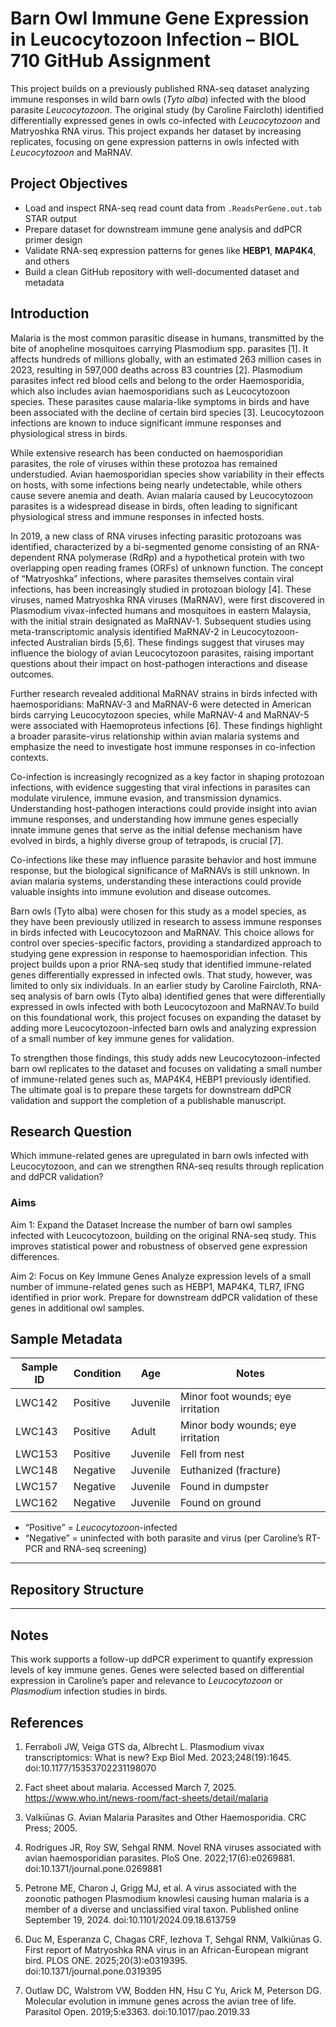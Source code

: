 # Barn Owl Immune Gene Expression in Leucocytozoon Infection – BIOL 710 GitHub Assignment

This project builds on a previously published RNA-seq dataset analyzing immune responses in wild barn owls (*Tyto alba*) infected with the blood parasite *Leucocytozoon*. The original study (by Caroline Faircloth) identified differentially expressed genes in owls co-infected with *Leucocytozoon* and Matryoshka RNA virus. This project expands her dataset by increasing replicates, focusing on gene expression patterns in owls infected with *Leucocytozoon* and MaRNAV.

## Project Objectives

- Load and inspect RNA-seq read count data from `.ReadsPerGene.out.tab` STAR output
- Prepare dataset for downstream immune gene analysis and ddPCR primer design
- Validate RNA-seq expression patterns for genes like **HEBP1**, **MAP4K4**, and others
- Build a clean GitHub repository with well-documented dataset and metadata

## Introduction

Malaria is the most common parasitic disease in humans, transmitted by the bite of anopheline mosquitoes carrying Plasmodium spp. parasites [1]. It affects hundreds of millions globally, with an estimated 263 million cases in 2023, resulting in 597,000 deaths across 83 countries [2]. Plasmodium parasites infect red blood cells and belong to the order Haemosporidia, which also includes avian haemosporidians such as Leucocytozoon species. These parasites cause malaria-like symptoms in birds and have been associated with the decline of certain bird species [3]. Leucocytozoon infections are known to induce significant immune responses and physiological stress in birds.

While extensive research has been conducted on haemosporidian parasites, the role of viruses within these protozoa has remained understudied. Avian haemosporidian species show variability in their effects on hosts, with some infections being nearly undetectable, while others cause severe anemia and death. Avian malaria caused by Leucocytozoon parasites is a widespread disease in birds, often leading to significant physiological stress and immune responses in infected hosts.

In 2019, a new class of RNA viruses infecting parasitic protozoans was identified, characterized by a bi-segmented genome consisting of an RNA-dependent RNA polymerase (RdRp) and a hypothetical protein with two overlapping open reading frames (ORFs) of unknown function. The concept of “Matryoshka” infections, where parasites themselves contain viral infections, has been increasingly studied in protozoan biology [4]. These viruses, named Matryoshka RNA viruses (MaRNAV), were first discovered in Plasmodium vivax-infected humans and mosquitoes in eastern Malaysia, with the initial strain designated as MaRNAV-1. Subsequent studies using meta-transcriptomic analysis identified MaRNAV-2 in Leucocytozoon-infected Australian birds [5,6]. These findings suggest that viruses may influence the biology of avian Leucocytozoon parasites, raising important questions about their impact on host-pathogen interactions and disease outcomes.

Further research revealed additional MaRNAV strains in birds infected with haemosporidians: MaRNAV-3 and MaRNAV-6 were detected in American birds carrying Leucocytozoon species, while MaRNAV-4 and MaRNAV-5 were associated with Haemoproteus infections [6]. These findings highlight a broader parasite-virus relationship within avian malaria systems and emphasize the need to investigate host immune responses in co-infection contexts.

Co-infection is increasingly recognized as a key factor in shaping protozoan infections, with evidence suggesting that viral infections in parasites can modulate virulence, immune evasion, and transmission dynamics. Understanding host-pathogen interactions could provide insight into avian immune responses, and understanding how immune genes especially innate immune genes that serve as the initial defense mechanism have evolved in birds, a highly diverse group of tetrapods, is crucial [7].

Co-infections like these may influence parasite behavior and host immune response, but the biological significance of MaRNAVs is still unknown. In avian malaria systems, understanding these interactions could provide valuable insights into immune evolution and disease outcomes.

Barn owls (Tyto alba) were chosen for this study as a model species, as they have been previously utilized in research to assess immune responses in birds infected with Leucocytozoon and MaRNAV. This choice allows for control over species-specific factors, providing a standardized approach to studying gene expression in response to haemosporidian infection. This project builds upon a prior RNA-seq study that identified immune-related genes differentially expressed in infected owls. That study, however, was limited to only six individuals. In an earlier study by Caroline Faircloth, RNA-seq analysis of barn owls (Tyto alba) identified genes that were differentially expressed in owls infected with both Leucocytozoon and MaRNAV.To build on this foundational work, this project focuses on expanding the dataset by adding more Leucocytozoon-infected barn owls and analyzing expression of a small number of key immune genes for validation.

To strengthen those findings, this study adds new Leucocytozoon-infected barn owl replicates to the dataset and focuses on validating a small number of immune-related genes such as, MAP4K4, HEBP1 previously identified. The ultimate goal is to prepare these targets for downstream ddPCR validation and support the completion of a publishable manuscript.


## Research Question

Which immune-related genes are upregulated in barn owls infected with Leucocytozoon, and can we strengthen RNA-seq results through replication and ddPCR validation?

### Aims

Aim 1: Expand the Dataset
Increase the number of barn owl samples infected with Leucocytozoon, building on the original RNA-seq study. This improves statistical power and robustness of observed gene expression differences.

Aim 2: Focus on Key Immune Genes
Analyze expression levels of a small number of immune-related genes such as HEBP1, MAP4K4, TLR7, IFNG identified in prior work. Prepare for downstream ddPCR validation of these genes in additional owl samples.

## Sample Metadata

| Sample ID | Condition  | Age      | Notes                            |
|-----------|------------|----------|----------------------------------|
| LWC142    | Positive   | Juvenile | Minor foot wounds; eye irritation |
| LWC143    | Positive   | Adult    | Minor body wounds; eye irritation |
| LWC153    | Positive   | Juvenile | Fell from nest                   |
| LWC148    | Negative   | Juvenile | Euthanized (fracture)            |
| LWC157    | Negative   | Juvenile | Found in dumpster                |
| LWC162    | Negative   | Juvenile | Found on ground                  |

- “Positive” = *Leucocytozoon*-infected
- “Negative” = uninfected with both parasite and virus (per Caroline’s RT-PCR and RNA-seq screening)

---

## Repository Structure

---

## Notes

This work supports a follow-up ddPCR experiment to quantify expression levels of key immune genes. Genes were selected based on differential expression in Caroline’s paper and relevance to *Leucocytozoon* or *Plasmodium* infection studies in birds.

## References

1. Ferraboli JW, Veiga GTS da, Albrecht L. Plasmodium vivax transcriptomics: What is new? Exp Biol Med. 2023;248(19):1645. doi:10.1177/15353702231198070

2. Fact sheet about malaria. Accessed March 7, 2025. https://www.who.int/news-room/fact-sheets/detail/malaria

3. Valkiūnas G. Avian Malaria Parasites and Other Haemosporidia. CRC Press; 2005.

4. Rodrigues JR, Roy SW, Sehgal RNM. Novel RNA viruses associated with avian haemosporidian parasites. PloS One. 2022;17(6):e0269881. doi:10.1371/journal.pone.0269881

5. Petrone ME, Charon J, Grigg MJ, et al. A virus associated with the zoonotic pathogen Plasmodium knowlesi causing human malaria is a member of a diverse and unclassified viral taxon. Published online September 19, 2024. doi:10.1101/2024.09.18.613759

6. Duc M, Esperanza C, Chagas CRF, Iezhova T, Sehgal RNM, Valkiūnas G. First report of Matryoshka RNA virus in an African-European migrant bird. PLOS ONE. 2025;20(3):e0319395. doi:10.1371/journal.pone.0319395

7. Outlaw DC, Walstrom VW, Bodden HN, Hsu C Yu, Arick M, Peterson DG. Molecular evolution in immune genes across the avian tree of life. Parasitol Open. 2019;5:e3363. doi:10.1017/pao.2019.33


